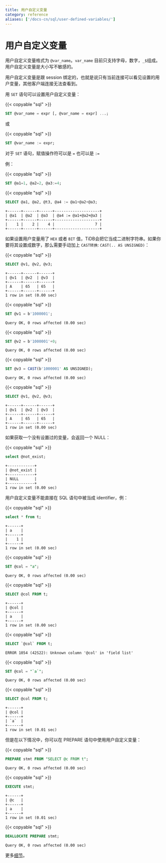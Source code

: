```yaml
---
title: 用户自定义变量
category: reference
aliases: ['/docs-cn/sql/user-defined-variables/']
---
```


# 用户自定义变量

用户自定义变量格式为 `@var_name`。`var_name` 目前只支持字母，数字，`_$`组成。用户自定义变量是大小写不敏感的。

用户自定义变量是跟 session 绑定的，也就是说只有当前连接可以看见设置的用户变量，其他客户端连接无法查看到。

用 `SET` 语句可以设置用户自定义变量：

{{< copyable "sql" >}}

```sql
SET @var_name = expr [, @var_name = expr] ...;
```

或

{{< copyable "sql" >}}

```sql
SET @var_name := expr;
```

对于 `SET` 语句，赋值操作符可以是 `=` 也可以是 `:=`

例：

{{< copyable "sql" >}}

```sql
SET @a1=1, @a2=2, @a3:=4;
```

{{< copyable "sql" >}}

```sql
SELECT @a1, @a2, @t3, @a4 := @a1+@a2+@a3;
```

```
+------+------+------+--------------------+
| @a1  | @a2  | @a3  | @a4 := @a1+@a2+@a3 |
+------+------+------+--------------------+
|    1 |    2 |    4 |                  7 |
+------+------+------+--------------------+
```

如果设置用户变量用了 `HEX` 或者 `BIT` 值，TiDB会把它当成二进制字符串。如果你要将其设置成数字，那么需要手动加上 `CAST转换`: `CAST(.. AS UNSIGNED)`：

{{< copyable "sql" >}}

```sql
SELECT @v1, @v2, @v3;
```

```
+------+------+------+
| @v1  | @v2  | @v3  |
+------+------+------+
| A    | 65   | 65   |
+------+------+------+
1 row in set (0.00 sec)
```

{{< copyable "sql" >}}

```sql
SET @v1 = b'1000001';
```

```
Query OK, 0 rows affected (0.00 sec)
```

{{< copyable "sql" >}}

```sql
SET @v2 = b'1000001'+0;
```

```
Query OK, 0 rows affected (0.00 sec)
```

{{< copyable "sql" >}}

```sql
SET @v3 = CAST(b'1000001' AS UNSIGNED);
```

```
Query OK, 0 rows affected (0.00 sec)
```

{{< copyable "sql" >}}

```sql
SELECT @v1, @v2, @v3;
```

```
+------+------+------+
| @v1  | @v2  | @v3  |
+------+------+------+
| A    | 65   | 65   |
+------+------+------+
1 row in set (0.00 sec)
```

如果获取一个没有设置过的变量，会返回一个 NULL：

{{< copyable "sql" >}}

```sql
select @not_exist;
```

```
+------------+
| @not_exist |
+------------+
| NULL       |
+------------+
1 row in set (0.00 sec)
```

用户自定义变量不能直接在 SQL 语句中被当成 identifier，例：

{{< copyable "sql" >}}

```sql
select * from t;
```

```
+------+
| a    |
+------+
|    1 |
+------+
1 row in set (0.00 sec)
```

{{< copyable "sql" >}}

```sql
SET @col = "a";
```

```
Query OK, 0 rows affected (0.00 sec)
```

{{< copyable "sql" >}}

```sql
SELECT @col FROM t;
```

```
+------+
| @col |
+------+
| a    |
+------+
1 row in set (0.00 sec)
```

{{< copyable "sql" >}}

```sql
SELECT `@col` FROM t;
```

```
ERROR 1054 (42S22): Unknown column '@col' in 'field list'
```

{{< copyable "sql" >}}

```sql
SET @col = "`a`";
```

```
Query OK, 0 rows affected (0.00 sec)
```

{{< copyable "sql" >}}

```sql
SELECT @col FROM t;
```

```
+------+
| @col |
+------+
| `a`  |
+------+
1 row in set (0.01 sec)
```

但是在以下情况中，你可以在 PREPARE 语句中使用用户自定义变量：

{{< copyable "sql" >}}

```sql
PREPARE stmt FROM "SELECT @c FROM t";
```

```
Query OK, 0 rows affected (0.00 sec)
```

{{< copyable "sql" >}}

```sql
EXECUTE stmt;
```

```
+------+
| @c   |
+------+
| a    |
+------+
1 row in set (0.01 sec)
```

{{< copyable "sql" >}}

```sql
DEALLOCATE PREPARE stmt;
```

```
Query OK, 0 rows affected (0.00 sec)
```

更多[细节](https://dev.mysql.com/doc/refman/5.7/en/user-variables.html)。
